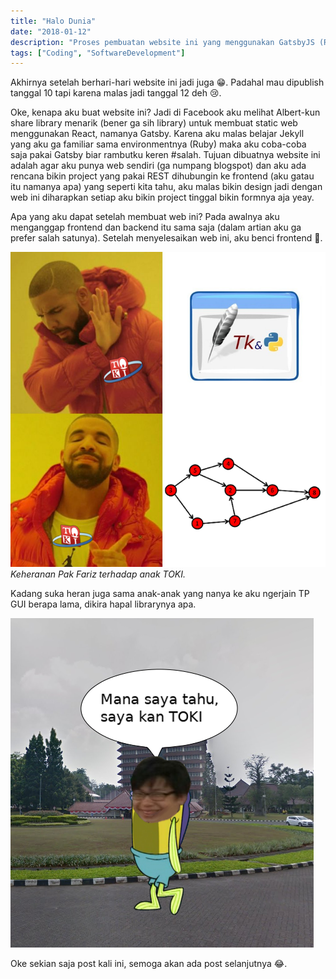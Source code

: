 ```yaml
---
title: "Halo Dunia"
date: "2018-01-12"
description: "Proses pembuatan website ini yang menggunakan GatsbyJS (React) dan mengapa saya membuat website ini."
tags: ["Coding", "SoftwareDevelopment"]
---
```


Akhirnya setelah berhari-hari website ini jadi juga :grin:. Padahal mau dipublish tanggal 10 tapi karena malas jadi tanggal 12 deh :cry:.

Oke, kenapa aku buat website ini? Jadi di Facebook aku melihat Albert-kun share library menarik (bener ga sih library) untuk membuat static web menggunakan React, namanya Gatsby. Karena aku malas belajar Jekyll yang aku ga familiar sama environmentnya (Ruby) maka aku coba-coba saja pakai Gatsby biar rambutku keren #salah. Tujuan dibuatnya website ini adalah agar aku punya web sendiri (ga numpang blogspot) dan aku ada rencana bikin project yang pakai REST dihubungin ke frontend (aku gatau itu namanya apa) yang seperti kita tahu, aku malas bikin design jadi dengan web ini diharapkan setiap aku bikin project tinggal bikin formnya aja yeay.

Apa yang aku dapat setelah membuat web ini? Pada awalnya aku menganggap frontend dan backend itu sama saja (dalam artian aku ga prefer salah satunya). Setelah menyelesaikan web ini, aku benci frontend :triumph:.

![Say no to TKinter](drake-toki.png)
*Keheranan Pak Fariz terhadap anak TOKI.*

Kadang suka heran juga sama anak-anak yang nanya ke aku ngerjain TP GUI berapa lama, dikira hapal librarynya apa.

![Mana saya tahu, saya kan TOKI](tidak-tahu-toki.png)

Oke sekian saja post kali ini, semoga akan ada post selanjutnya :joy:.
